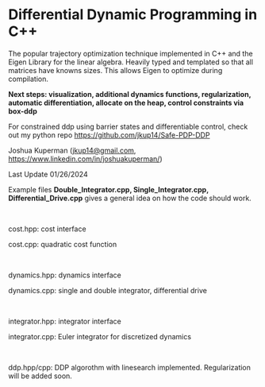 # Differential Dynamic Programming in C++
The popular trajectory optimization technique implemented in C++ and the Eigen Library for the linear algebra. Heavily typed and templated so that all matrices have knowns sizes. This allows Eigen to optimize during compilation. 

**Next steps: visualization, additional dynamics functions, regularization, automatic differentiation, allocate on the heap, control constraints via box-ddp**

For constrained ddp using barrier states and differentiable control, check out my python repo https://github.com/jkup14/Safe-PDP-DDP

Joshua Kuperman (jkup14@gmail.com, https://www.linkedin.com/in/joshuakuperman/)

Last Update 01/26/2024

Example files **Double_Integrator.cpp, Single_Integrator.cpp, Differential_Drive.cpp** gives a general idea on how the code should work.  

$~$

cost.hpp: cost interface

cost.cpp: quadratic cost function  

$~$

dynamics.hpp: dynamics interface

dynamics.cpp: single and double integrator, differential drive  

$~$

integrator.hpp: integrator interface

integrator.cpp: Euler integrator for discretized dynamics  

$~$

ddp.hpp/cpp: DDP algorothm with linesearch implemented. Regularization will be added soon. 

